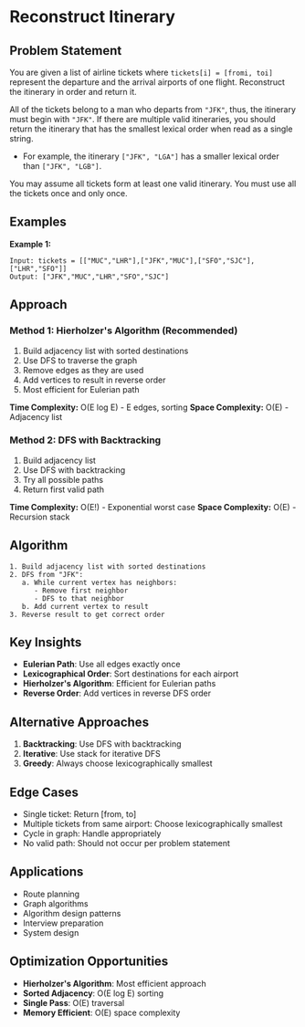 # Reconstruct Itinerary

## Problem Statement

You are given a list of airline tickets where `tickets[i] = [fromi, toi]` represent the departure and the arrival airports of one flight. Reconstruct the itinerary in order and return it.

All of the tickets belong to a man who departs from `"JFK"`, thus, the itinerary must begin with `"JFK"`. If there are multiple valid itineraries, you should return the itinerary that has the smallest lexical order when read as a single string.

- For example, the itinerary `["JFK", "LGA"]` has a smaller lexical order than `["JFK", "LGB"]`.

You may assume all tickets form at least one valid itinerary. You must use all the tickets once and only once.

## Examples

**Example 1:**
```
Input: tickets = [["MUC","LHR"],["JFK","MUC"],["SFO","SJC"],["LHR","SFO"]]
Output: ["JFK","MUC","LHR","SFO","SJC"]
```

## Approach

### Method 1: Hierholzer's Algorithm (Recommended)
1. Build adjacency list with sorted destinations
2. Use DFS to traverse the graph
3. Remove edges as they are used
4. Add vertices to result in reverse order
5. Most efficient for Eulerian path

**Time Complexity:** O(E log E) - E edges, sorting
**Space Complexity:** O(E) - Adjacency list

### Method 2: DFS with Backtracking
1. Build adjacency list
2. Use DFS with backtracking
3. Try all possible paths
4. Return first valid path

**Time Complexity:** O(E!) - Exponential worst case
**Space Complexity:** O(E) - Recursion stack

## Algorithm

```
1. Build adjacency list with sorted destinations
2. DFS from "JFK":
   a. While current vertex has neighbors:
      - Remove first neighbor
      - DFS to that neighbor
   b. Add current vertex to result
3. Reverse result to get correct order
```

## Key Insights

- **Eulerian Path**: Use all edges exactly once
- **Lexicographical Order**: Sort destinations for each airport
- **Hierholzer's Algorithm**: Efficient for Eulerian paths
- **Reverse Order**: Add vertices in reverse DFS order

## Alternative Approaches

1. **Backtracking**: Use DFS with backtracking
2. **Iterative**: Use stack for iterative DFS
3. **Greedy**: Always choose lexicographically smallest

## Edge Cases

- Single ticket: Return [from, to]
- Multiple tickets from same airport: Choose lexicographically smallest
- Cycle in graph: Handle appropriately
- No valid path: Should not occur per problem statement

## Applications

- Route planning
- Graph algorithms
- Algorithm design patterns
- Interview preparation
- System design

## Optimization Opportunities

- **Hierholzer's Algorithm**: Most efficient approach
- **Sorted Adjacency**: O(E log E) sorting
- **Single Pass**: O(E) traversal
- **Memory Efficient**: O(E) space complexity
